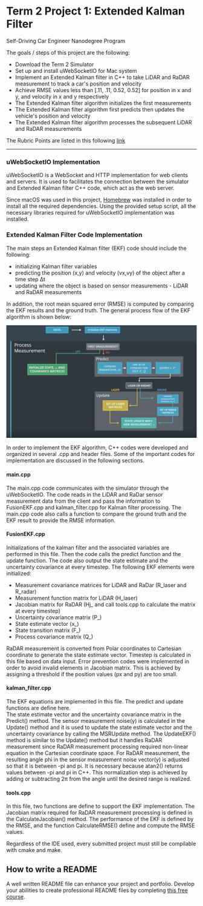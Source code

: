 # **Term 2 Project 1: Extended Kalman Filter**
Self-Driving Car Engineer Nanodegree Program

The goals / steps of this project are the following:

* Download the Term 2 Simulator
* Set up and install uWebSocketIO for Mac system 
* Implement an Extended Kalman filter in C++ to take LiDAR and RaDAR measurement to track a car's position and velocity
* Achieve RMSE values less than [.11, .11, 0.52, 0.52] for position in x and y, and velocity in x and y respectively
* The Extended Kalman filter algorithm initializes the first measurements
* The Extended Kalman filter algorithm first predicts then updates the vehicle's position and velocity
* The Extended Kalman filter algorithm processes the subsequent LiDAR and RaDAR measurements

[//]: # (Image References)

[image1]: ./images/EKF_Process_Flow.png "EKF Process Flow"
[image2]: ./Images/Test2_Result.png "Test Image Result"

The Rubric Points are listed in this following [link](https://review.udacity.com/#!/rubrics/748/view)   

---

### uWebSocketIO Implementation

uWebSocketIO is a WebSocket and HTTP implementation for web clients and servers.  It is used to facilitates the connection between the simulator and Extended Kalman filter C++ code, which act as the web server.

Since macOS was used in this project, [Homebrew](http://brew.sh) was installed in order to install all the required dependencies.  Using the provided setup script, all the necessary libraries required for uWebSocketIO implementation was installed. 

### Extended Kalman Filter Code Implementation

The main steps an Extended Kalman filter (EKF) code should include the following:
* initializing Kalman filter variables
* predicting the position (x,y) and velocity (vx,vy) of the object after a time step Δt
* updating where the object is based on sensor measurements - LiDAR and RaDAR measurements

In addition, the root mean squared error (RMSE) is computed by comparing the EKF results and the ground truth.  The general process flow of the EKF algorithm is shown below:

![alt text][image1]

In order to implement the EKF algorithm, C++ codes were developed and organized in several .cpp and header files. Some of the important codes for implementation are discussed in the following sections. 

#### main.cpp
The main.cpp code communicates with the simulator through the uWebSocketIO.  The code reads in the LiDAR and RaDar sensor measurement data from the client and pass the information to FusionEKF.cpp and kalman_filter.cpp for Kalman filter processing.  The main.cpp code also calls a function to compare the ground truth and the EKF result to provide the RMSE information.

#### FusionEKF.cpp
Initializations of the kalman filter and the associated variables are performed in this file.  Then the code calls the predict function and the update function.  The code also output the state estimate and the uncertainty covariance at every timestep.  The following EKF elements were initialized:
* Measurement covariance matrices for LiDAR and RaDar (R_laser and R_radar)
* Measurement function matrix for LiDAR (H_laser)
* Jacobian matrix for RaDAR (Hj_ and call tools.cpp to calculate the matrix at every timestep)
* Uncertainty covariance matrix (P_)
* State estimate vector (x_)
* State transition matrix (F_)
* Process covariance matrix (Q_)

RaDAR measurement is converted from Polar coordinates to Cartesian coordinate to generate the state estimate vector.  Timestep is calculated in this file based on data input. Error prevention codes were implemented in order to avoid invalid elements in Jacobian matrix.  This is achieved by assigning a threshold if the position values (px and py) are too small.

#### kalman_filter.cpp
The EKF equations are implemented in this file.  The predict and update functions are define here.  
The state estimate vector and the uncertainty covariance matrix in the Predict() method.  The sensor measurement noise(y) is calculated in the Update() method and it is used to update the state estimate vector and the uncertainty covariance by calling the MSRUpdate method.  The UpdateEKF() method is similar to the Update() method but it handles RaDAR measurement since RaDAR measurement processing required non-linear equation in the Cartesian coordinate space.  For RaDAR measurement, the resulting angle phi in the sensor measurement noise vector(y) is adjusted so that it is between -pi and pi.  It is necessary because atan2() returns values between -pi and pi in C++.  This normalization step is achieved by adding or subtracting 2π from the angle until the desired range is realized.

#### tools.cpp
In this file, two functions are define to support the EKF implementation.  The Jacobian matrix required for RaDAR measurement processing is defined in the CalculateJacobian() method.  The performance of the EKF is defined by the RMSE, and the function CalculateRMSE() define and compute the RMSE values.





Regardless of the IDE used, every submitted project must
still be compilable with cmake and make.

## How to write a README
A well written README file can enhance your project and portfolio.  Develop your abilities to create professional README files by completing [this free course](https://www.udacity.com/course/writing-readmes--ud777).

